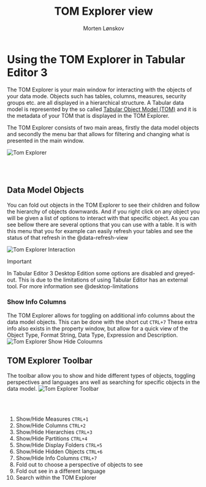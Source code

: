 ﻿---
uid: tom-explorer-view
title: TOM Explorer view
author: Morten Lønskov
updated: 2023-02-21
applies_to:
  editions:
    - edition: Desktop
    - edition: Business
    - edition: Enterprise
---
# Using the TOM Explorer in Tabular Editor 3
The TOM Explorer is your main window for interacting with the objects of your data mode. Objects such has tables, columns, measures, security groups etc. are all displayed in a hierarchical structure. A Tabular data model is represented by the so called [Tabular Object Model (TOM)](https://docs.microsoft.com/en-us/analysis-services/tom/introduction-to-the-tabular-object-model-tom-in-analysis-services-amo?view=asallproducts-allversions) and it is the metadata of your TOM that is displayed in the TOM Explorer. 

The TOM Explorer consists of two main areas, firstly the data model objects and secondly the menu bar that allows for filtering and changing what is presented in the main window. 

![Tom Explorer](~/content/assets/images/user-interface/TOMExplorer.png)

<br></br>

## Data Model Objects
You can fold out objects in the TOM Explorer to see their children and follow the hierarchy of objects downwards. And if you right click on any object you will be given a list of options to interact with that specific object. As you can see bellow there are several options that you can use with a table. It is with this menu that you for example can easily refresh your tables and see the status of that refresh in the @data-refresh-view

![Tom Explorer Interaction](~/content/assets/images/user-interface/TomExplorerRightClick.png)

> [!IMPORTANT]
> In Tabular Editor 3 Desktop Edition some options are disabled and greyed-out. This is due to the limitations of using Tabular Editor has an external tool. For more information see @desktop-limitations 

### Show Info Columns
The TOM Explorer allows for toggling on additional info columns about the data model objects. This can be done with the short cut `CTRL+7`
These extra info also exists in the property window, but allow for a quick view of the Object Type, Format String, Data Type, Expression and Description.
![Tom Explorer Show Hide Coloumns](~/content/assets/images/user-interface/TOMExplorerInfoColumns.png)

## TOM Explorer Toolbar
The toolbar allow you to show and hide different types of objects, toggling perspectives and languages ans well as searching for specific objects in the data model.
![Tom Explorer Toolbar](~/content/assets/images/user-interface/TOMExplorerToolbar.png)

<br></br>

1. Show/Hide Measures `CTRL+1`
2. Show/Hide Columns `CTRL+2`
3. Show/Hide Hierarchies `CTRL+3`
4. Show/Hide Partitions `CTRL+4`
5. Show/Hide Display Folders `CTRL+5`
6. Show/Hide Hidden Objects `CTRL+6`
7. Show/Hide Info Columns `CTRL+7`
8. Fold out to choose a perspective of objects to see
9. Fold out see in a different language
10. Search within the TOM Explorer
